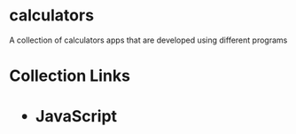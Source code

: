 # calculators
A collection of calculators apps that are developed using different programs

<h1>Collection Links<h1/>
  <ul>
    <li>JavaScript</li>
  </ul>
